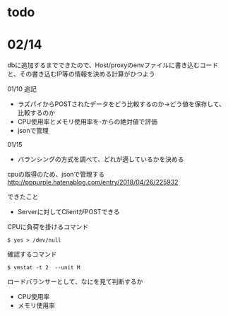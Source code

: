 # todo



# 02/14
dbに追加するまでできたので、Host/proxyのenvファイルに書き込むコードと、その書き込むIP等の情報を決める計算がひつよう　

01/10 追記  
- ラズパイからPOSTされたデータをどう比較するのか→どう値を保存して、比較するのか
- CPU使用率とメモリ使用率を-からの絶対値で評価
- jsonで管理

01/15  
- バランシングの方式を調べて、どれが適しているかを決める



cpuの取得のため、jsonで管理する  
http://pppurple.hatenablog.com/entry/2018/04/26/225932


できたこと

- Serverに対してClientがPOSTできる


CPUに負荷を掛けるコマンド
```
$ yes > /dev/null
```
確認するコマンド
```
$ vmstat -t 2  --unit M
```



ロードバランサーとして、なにを見て判断するか
- CPU使用率
- メモリ使用率


